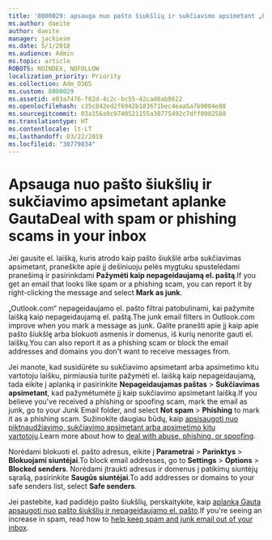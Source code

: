 ```yaml
---
title: '8000029: apsauga nuo pašto šiukšlių ir sukčiavimo apsimetant „Outlook.com“'
ms.author: daeite
author: daeite
manager: jackiesm
ms.date: 5/1/2018
ms.audience: Admin
ms.topic: article
ROBOTS: NOINDEX, NOFOLLOW
localization_priority: Priority
ms.collection: Adm_O365
ms.custom: 8000029
ms.assetid: e03a7476-f02d-4c2c-bc55-42cad0ab8622
ms.openlocfilehash: c35c842ed2f6942b183671bec4eaa5a7b9804e88
ms.sourcegitcommit: 03a156a9c9740521155a30775492c7dff0982588
ms.translationtype: HT
ms.contentlocale: lt-LT
ms.lasthandoff: 03/22/2019
ms.locfileid: "30779834"
---
```

# <a name="deal-with-spam-or-phishing-scams-in-your-inbox"></a><span data-ttu-id="61412-102">Apsauga nuo pašto šiukšlių ir sukčiavimo apsimetant aplanke Gauta</span><span class="sxs-lookup"><span data-stu-id="61412-102">Deal with spam or phishing scams in your inbox</span></span>

<span data-ttu-id="61412-103">Jei gausite el. laišką, kuris atrodo kaip pašto šiukšlė arba sukčiavimas apsimetant, praneškite apie jį dešiniuoju pelės mygtuku spustelėdami pranešimą ir pasirinkdami **Pažymėti kaip nepageidaujamą el. paštą**.</span><span class="sxs-lookup"><span data-stu-id="61412-103">If you get an email that looks like spam or a phishing scam, you can report it by right-clicking the message and select **Mark as junk**.</span></span> 
  
<span data-ttu-id="61412-104">„Outlook.com“ nepageidaujamo el. pašto filtrai patobulinami, kai pažymite laišką kaip nepageidaujamą el. paštą.</span><span class="sxs-lookup"><span data-stu-id="61412-104">The junk email filters in Outlook.com improve when you mark a message as junk.</span></span> <span data-ttu-id="61412-105">Galite pranešti apie jį kaip apie pašto šiukšlę arba blokuoti asmenis ir domenus, iš kurių nenorite gauti el. laiškų.</span><span class="sxs-lookup"><span data-stu-id="61412-105">You can also report it as a phishing scam or block the email addresses and domains you don't want to receive messages from.</span></span>
  
<span data-ttu-id="61412-106">Jei manote, kad susidūrėte su sukčiavimo apsimetant arba apsimetimo kitu vartotoju laišku, pirmiausia turite pažymėti el. laišką kaip nepageidaujamą, tada eikite į aplanką ir pasirinkite **Nepageidaujamas paštas** \> **Sukčiavimas apsimetant**, kad pažymėtumėte jį kaip sukčiavimo apsimetant laišką.</span><span class="sxs-lookup"><span data-stu-id="61412-106">If you believe you've received a phishing or spoofing scam, mark the email as junk, go to your Junk Email folder, and select **Not spam** \> **Phishing** to mark it as a phishing scam.</span></span> <span data-ttu-id="61412-107">Sužinokite daugiau būdų, kaip [apsisaugoti nuo piktnaudžiavimo, sukčiavimo apsimetant arba apsimetimo kitu vartotoju](https://go.microsoft.com/fwlink/p/?linkid=873139).</span><span class="sxs-lookup"><span data-stu-id="61412-107">Learn more about how to [deal with abuse, phishing, or spoofing](https://go.microsoft.com/fwlink/p/?linkid=873139).</span></span>
  
<span data-ttu-id="61412-108">Norėdami blokuoti el. pašto adresus, eikite į **Parametrai** \> **Parinktys** \> **Blokuojami siuntėjai**.</span><span class="sxs-lookup"><span data-stu-id="61412-108">To block email addresses, go to **Settings** \> **Options** \> **Blocked senders**.</span></span> <span data-ttu-id="61412-109">Norėdami įtraukti adresus ir domenus į patikimų siuntėjų sąrašą, pasirinkite **Saugūs siuntėjai**.</span><span class="sxs-lookup"><span data-stu-id="61412-109">To add addresses or domains to your safe senders list, select **Safe senders**.</span></span> 
  
<span data-ttu-id="61412-110">Jei pastebite, kad padidėjo pašto šiukšlių, perskaitykite, kaip [aplanką Gauta apsaugoti nuo pašto šiukšlių ir nepageidaujamo el. pašto](https://go.microsoft.com/fwlink/p/?linkid=873140).</span><span class="sxs-lookup"><span data-stu-id="61412-110">If you're seeing an increase in spam, read how to [help keep spam and junk email out of your inbox](https://go.microsoft.com/fwlink/p/?linkid=873140).</span></span>
  

